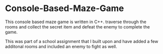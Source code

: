 # Console-Based-Maze-Game

This console based maze game is written in C++.  traverse through the rooms and collect the secret item and defeat the enemy to complete the game.


This was part of a school assignment that I built upon and have added a few additonal rooms and included an enemy to fight as well.
